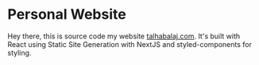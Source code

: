 # Personal Website
Hey there, this is source code my website [talhabalaj.com](https://talhabalaj.com). It's built with React using Static Site Generation with NextJS and styled-components for styling. 
